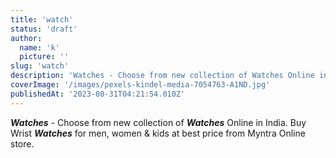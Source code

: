 ```yaml
---
title: 'watch'
status: 'draft'
author:
  name: 'k'
  picture: ''
slug: 'watch'
description: 'Watches - Choose from new collection of Watches Online in India. Buy Wrist Watches for men, women & kids at best price from Myntra Online store.'
coverImage: '/images/pexels-kindel-media-7054763-A1ND.jpg'
publishedAt: '2023-08-31T04:21:54.010Z'
---
```


***Watches*** \- Choose from new collection of ***Watches*** Online in India. Buy Wrist ***Watches*** for men, women & kids at best price from Myntra Online store.

